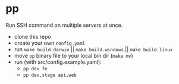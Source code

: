 # pp

Run SSH command on multiple servers at once.

- clone this repo
- create your own `config.yaml`
- run `make build.darwin` || `make build.windows` || `make build.linux`
- move `pp` binary file to your local bin dir (`make mv`)
- run (with src/config.example.yaml):
  - `pp dev fe`
  - `pp dev,stage api,web`
